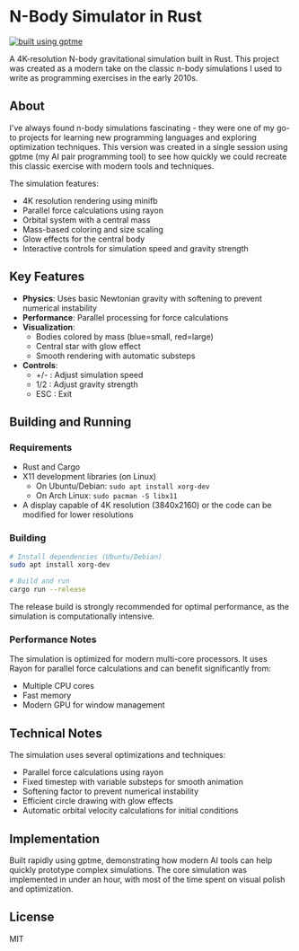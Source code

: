 # N-Body Simulator in Rust

[![built using gptme](https://img.shields.io/badge/built%20using-gptme%20%F0%9F%A4%96-5151f5?style=flat)](https://github.com/ErikBjare/gptme)

A 4K-resolution N-body gravitational simulation built in Rust. This project was created as a modern take on the classic n-body simulations I used to write as programming exercises in the early 2010s.

## About

I've always found n-body simulations fascinating - they were one of my go-to projects for learning new programming languages and exploring optimization techniques. This version was created in a single session using gptme (my AI pair programming tool) to see how quickly we could recreate this classic exercise with modern tools and techniques.

The simulation features:
- 4K resolution rendering using minifb
- Parallel force calculations using rayon
- Orbital system with a central mass
- Mass-based coloring and size scaling
- Glow effects for the central body
- Interactive controls for simulation speed and gravity strength

## Key Features

- **Physics**: Uses basic Newtonian gravity with softening to prevent numerical instability
- **Performance**: Parallel processing for force calculations
- **Visualization**: 
  - Bodies colored by mass (blue=small, red=large)
  - Central star with glow effect
  - Smooth rendering with automatic substeps
- **Controls**:
  - +/- : Adjust simulation speed
  - 1/2 : Adjust gravity strength
  - ESC : Exit

## Building and Running

### Requirements

- Rust and Cargo
- X11 development libraries (on Linux)
  - On Ubuntu/Debian: `sudo apt install xorg-dev`
  - On Arch Linux: `sudo pacman -S libx11`
- A display capable of 4K resolution (3840x2160) or the code can be modified for lower resolutions

### Building

```bash
# Install dependencies (Ubuntu/Debian)
sudo apt install xorg-dev

# Build and run
cargo run --release
```

The release build is strongly recommended for optimal performance, as the simulation is computationally intensive.

### Performance Notes

The simulation is optimized for modern multi-core processors. It uses Rayon for parallel force calculations and can benefit significantly from:
- Multiple CPU cores
- Fast memory
- Modern GPU for window management

## Technical Notes

The simulation uses several optimizations and techniques:
- Parallel force calculations using rayon
- Fixed timestep with variable substeps for smooth animation
- Softening factor to prevent numerical instability
- Efficient circle drawing with glow effects
- Automatic orbital velocity calculations for initial conditions

## Implementation

Built rapidly using gptme, demonstrating how modern AI tools can help quickly prototype complex simulations. The core simulation was implemented in under an hour, with most of the time spent on visual polish and optimization.

## License

MIT

